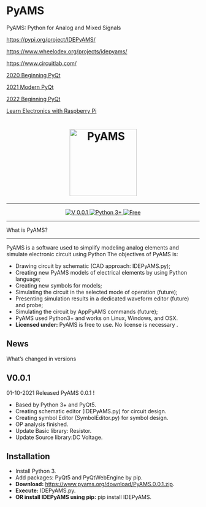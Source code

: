 
# PyAMS
PyAMS: Python for Analog and Mixed Signals

https://pypi.org/project/IDEPyAMS/

https://www.wheelodex.org/projects/idepyams/

https://www.circuitlab.com/

<a href="https://link.springer.com/book/10.1007/978-1-4842-5857-6">2020 Beginning PyQt</a>

<a href="https://link.springer.com/book/10.1007/978-1-4842-6603-8">2021 Modern PyQt</a>

<a href="https://link.springer.com/book/10.1007/978-1-4842-7999-1">2022 Beginning PyQt</a>

<a href="https://link.springer.com/book/10.1007/978-1-4842-6348-8">Learn Electronics with Raspberry Pi </a>

<h1 align="center">
    <a href="https://www.pyams.org"><img src="https://pyams.org/logo.png" width="175px" alt="PyAMS"></a>
</h1>

---

<p align="center">
 
 <a href="#News">
    <img src="https://img.shields.io/badge/Version-0.0.1-blue" alt="V 0.0.1">
 </a>
  <a href="#Installation">
      <img src="https://img.shields.io/badge/Python->=3-blue" alt="Python 3+">
  </a>
    
  <a href="https://github.com/d-fathi/PyAMS/blob/main/LICENSE">
      <img src="https://img.shields.io/badge/License-Free-blue" alt="Free">
  </a>
</p>


**************
What is PyAMS?
**************

PyAMS is a software used to simplify modeling analog elements and simulate electronic circuit using Python
The objectives of PyAMS is:

*	Drawing circuit by schematic (CAD approach: IDEPyAMS.py);
*	Creating new PyAMS models of electrical elements by using Python language;
*	Creating new symbols for models;
*	Simulating the circuit in the selected mode of operation (future);
*	Presenting simulation results in a dedicated waveform editor (future) and probe;
*   Simulating the circuit by AppPyAMS commands (future);
*   PyAMS used Python3+ and works on  Linux, Windows, and OSX.
*   **Licensed under:** PyAMS is free to use. No license is necessary .


## News

What’s changed in versions

V0.0.1
--------
01-10-2021	Released PyAMS 0.0.1 !

* Based by Python 3+ and PyQt5.
* Creating schematic editor (IDEPyAMS.py) for circuit design.
* Creating symbol Editor (SymbolEditor.py) for symbol design.
* OP analysis finished.
* Update Basic library: Resistor.
* Update Source library:DC Voltage.

## Installation

*   Install Python 3.
*   Add packages: PyQt5 and PyQtWebEngine by pip.
* **Download:** <a href="https://www.pyams.org/download/PyAMS.0.0.1.zip">https://www.pyams.org/download/PyAMS.0.0.1.zip</a>.
* **Execute:** IDEPyAMS.py.
* **OR install IDEPyAMS using pip:** pip install IDEPyAMS.


